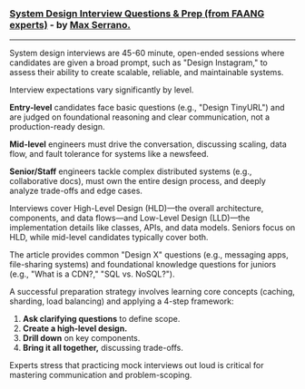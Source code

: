 ### [System Design Interview Questions & Prep (from FAANG experts)](https://igotanoffer.com/blogs/tech/system-design-interviews) - by [Max Serrano.](https://igotanoffer.com/en/author/max-serrano)

***

System design interviews are 45-60 minute, open-ended sessions where candidates are given a broad prompt, such as "Design Instagram," to assess their ability to create scalable, reliable, and maintainable systems.

Interview expectations vary significantly by level. 

**Entry-level** candidates face basic questions (e.g., "Design TinyURL") and are judged on foundational reasoning and clear communication, not a production-ready design. 

**Mid-level** engineers must drive the conversation, discussing scaling, data flow, and fault tolerance for systems like a newsfeed. 

**Senior/Staff** engineers tackle complex distributed systems (e.g., collaborative docs), must own the entire design process, and deeply analyze trade-offs and edge cases.

Interviews cover High-Level Design (HLD)—the overall architecture, components, and data flows—and Low-Level Design (LLD)—the implementation details like classes, APIs, and data models. Seniors focus on HLD, while mid-level candidates typically cover both.

The article provides common "Design X" questions (e.g., messaging apps, file-sharing systems) and foundational knowledge questions for juniors (e.g., "What is a CDN?," "SQL vs. NoSQL?").

A successful preparation strategy involves learning core concepts (caching, sharding, load balancing) and applying a 4-step framework:
1.  **Ask clarifying questions** to define scope.
2.  **Create a high-level design.**
3.  **Drill down** on key components.
4.  **Bring it all together,** discussing trade-offs.

Experts stress that practicing mock interviews out loud is critical for mastering communication and problem-scoping.